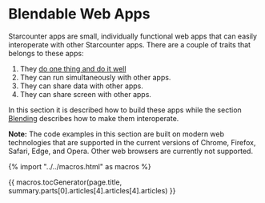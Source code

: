 # Blendable Web Apps

Starcounter apps are small, individually functional web apps that can easily interoperate with other Starcounter apps. There are a couple of traits that belongs to these apps:

1. They [do one thing and do it well](https://en.wikipedia.org/wiki/Unix_philosophy#Do_One_Thing_and_Do_It_Well)
2. They can run simultaneously with other apps.
3. They can share data with other apps.
4. They can share screen with other apps.

In this section it is described how to build these apps while the section [Blending](../blending) describes how to make them interoperate.

**Note:** The code examples in this section are built on modern web technologies that are supported in the current versions of Chrome, Firefox, Safari, Edge, and Opera. Other web browsers are currently not supported. 

{% import "../../macros.html" as macros %}

{{ macros.tocGenerator(page.title, summary.parts[0].articles[4].articles[4].articles) }}
